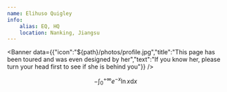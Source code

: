 ```yaml
---
name: Elihuso Quigley
info:
    alias: EQ, HQ
    location: Nanking, Jiangsu
---
```


<Banner data={{"icon":"${path}/photos/profile.jpg","title":"This page has been toured and was even designed by her","text":"If you know her, please turn your head first to see if she is behind you"}} />

$$
-\int_0^{+\infty}e^{-x}\ln x\mathrm dx
$$
